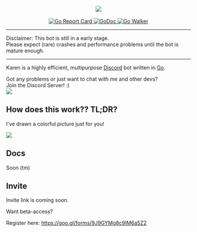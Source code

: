 <p align="center">
  <img src="http://i.imgur.com/vDJVt9g.png"/><br><br>
  <a href="https://goreportcard.com/report/github.com/sn0w/Karen">
    <img src="https://goreportcard.com/badge/github.com/sn0w/Karen" alt="Go Report Card"/>
  </a>
  <a href="https://godoc.org/github.com/sn0w/Karen">
    <img src="https://godoc.org/github.com/sn0w/Karen?status.svg" alt="GoDoc" />
  </a>
  <a href="https://gowalker.org/github.com/sn0w/Karen">
    <img src="http://gowalker.org/api/v1/badge" alt="Go Walker" />
  </a>
  <br>
</p>

<hr/>

Disclaimer: This bot is still in a early stage.<br>
Please expect (rare) crashes and performance problems until the bot is mature enough.

<hr/>

Karen is a highly efficient, multipurpose [Discord](https://discordapp.com/) bot written in [Go](http://golang.org/).

Got any problems or just want to chat with me and other devs?<br>
Join the Discord Server! :)<br>
[![](https://discordapp.com/api/guilds/180818466847064065/widget.png)](https://discord.gg/5SjDr3G)

## How does this work?? TL;DR?
I've drawn a colorful picture just for you!

![](http://i.imgur.com/lI3VJDo.png)

## Docs
Soon (tm)

## Invite
Invite link is coming soon.

Want beta-access?

Register here: https://goo.gl/forms/9J9GYMg8c9IM6a5Z2
